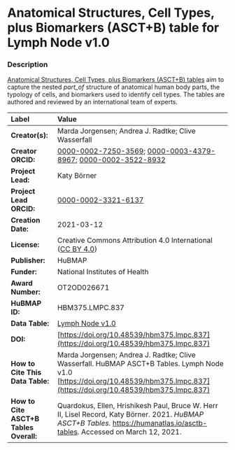 # Anatomical Structures, Cell Types, plus Biomarkers (ASCT+B) table for Lymph Node v1.0

### Description
[Anatomical Structures, Cell Types, plus Biomarkers (ASCT+B) tables](https://humanatlas.io/asctb-tables) aim to capture the nested *part_of* structure of anatomical human body parts, the typology of cells, and biomarkers used to identify cell types. The tables are authored and reviewed by an international team of experts.

| Label | Value |
| :------------- |:-------------|
| **Creator(s):** | Marda Jorgensen; Andrea J. Radtke; Clive Wasserfall |
| **Creator ORCID:** | [0000-0002-7250-3569](https://orcid.org/0000-0002-7250-3569); [0000-0003-4379-8967](https://orcid.org/0000-0003-4379-8967); [0000-0002-3522-8932](https://orcid.org/0000-0002-3522-8932) |
| **Project Lead:** | Katy B&ouml;rner |
| **Project Lead ORCID:** | [0000-0002-3321-6137](https://orcid.org/0000-0002-3321-6137) |
| **Creation Date:** | 2021-03-12 |
| **License:** | Creative Commons Attribution 4.0 International ([CC BY 4.0](https://creativecommons.org/licenses/by/4.0/)) |
| **Publisher:** | HuBMAP |
| **Funder:** | National Institutes of Health |
| **Award Number:** | OT2OD026671 |
| **HuBMAP ID:** | HBM375.LMPC.837 |
| **Data Table:** | [Lymph Node v1.0](https://hubmapconsortium.github.io/ccf-releases/v1.0/asct-b/ASCT-B_NIH_Lymph_Node.csv) |
| **DOI:** | [https://doi.org/10.48539/hbm375.lmpc.837](https://doi.org/10.48539/hbm375.lmpc.837) |
| **How to Cite This Data Table:** | Marda Jorgensen; Andrea J. Radtke; Clive Wasserfall. HuBMAP ASCT+B Tables. Lymph Node v1.0 [https://doi.org/10.48539/hbm375.lmpc.837](https://doi.org/10.48539/hbm375.lmpc.837) |
| **How to Cite ASCT+B Tables Overall:** | Quardokus, Ellen, Hrishikesh Paul, Bruce W. Herr II, Lisel Record, Katy B&ouml;rner. 2021. *HuBMAP ASCT+B Tables*. https://humanatlas.io/asctb-tables. Accessed on March 12, 2021. |
